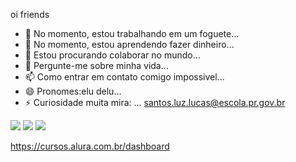 oi friends
- 🔭 No momento, estou trabalhando em um foguete...
- 🌱 No momento, estou aprendendo fazer dinheiro...
- 👯 Estou procurando colaborar no mundo...
- 💬 Pergunte-me sobre minha vida...
- 📫 Como entrar em contato comigo impossivel...
- 😄 Pronomes:elu delu...
- ⚡ Curiosidade muita mira: ...
 santos.luz.lucas@escola.pr.gov.br

![](https://media1.tenor.com/m/xVlgmC8rAHcAAAAC/corinthians-timao.gif)  ![](https://media1.tenor.com/m/PwU74LyoveQAAAAd/robinho-pedalada.gif) ![](https://media1.tenor.com/m/2j7M-9EQ6d8AAAAd/mechant.gif)

https://cursos.alura.com.br/dashboard

